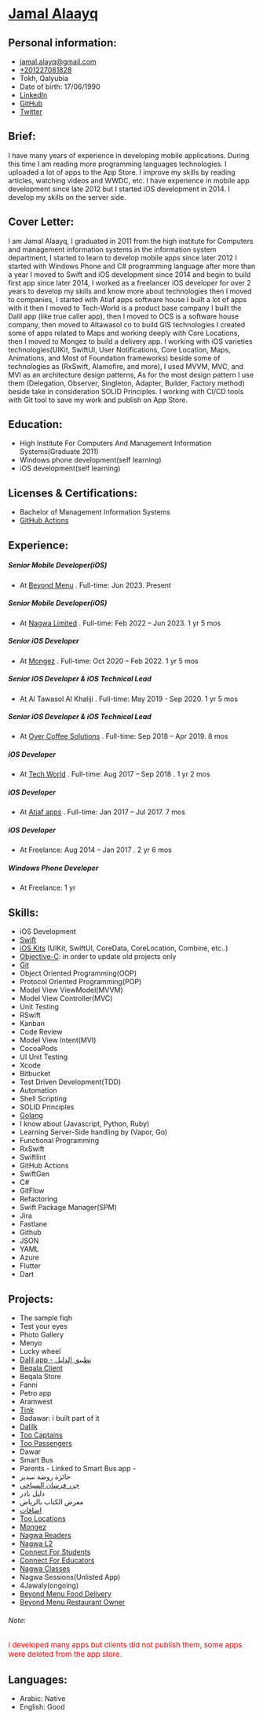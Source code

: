 # [Jamal Alaayq](https://www.facebook.com/G.A.al3yk)

## Personal information:

- [jamal.alayq@gmail.com](mailto:jamal.alayq@gmail.com)
- [+201227081828](201227081828)
- Tokh, Qalyubia
- Date of birth: 17/06/1990
- [LinkedIn](https://www.linkedin.com/in/gamalal3yk)
- [GitHub](https://github.com/jamalalayq)
- [Twitter](https://twitter.com/jamalelayeq)

## Brief:

I have many years of experience in developing mobile applications. During this time I am reading more programming languages technologies. I uploaded a lot of apps to the App Store. I improve my skills by reading articles, watching videos and WWDC, etc. I have experience in mobile app development since late 2012 but I started iOS development in 2014. I develop my skills on the server side.

## Cover Letter: 

I am Jamal Alaayq, I graduated in 2011 from the high institute for Computers and management information systems in the information system department, I started to learn to develop mobile apps since later 2012 I started with Windows Phone and C# programming language after more than a year I moved to Swift and iOS development since 2014 and begin to build first app since later 2014, I worked as a freelancer iOS developer for over 2 years to develop my skills and know more about technologies then I moved to companies, I started with Atiaf apps software house I built a lot of apps with it then I moved to Tech-World is a product base company I built the Dalil app (like true caller app), then I moved to OCS is a software house company, then moved to Altawasol co to build GIS technologies I created some of apps related to Maps and working deeply with Core Locations, then I moved to Mongez to build a delivery app.
I working with iOS varieties technologies(UIKit, SwiftUI, User Notifications, Core Location, Maps, Animations, and Most of Foundation frameworks) beside some of technologies as (RxSwift, Alamofire, and more), I used MVVM, MVC, and MVI as an architecture design patterns, As for the most design pattern I use them (Delegation, Observer, Singleton, Adapter, Builder, Factory method) beside take in consideration SOLID Principles. I working with CI/CD tools with Git tool to save my work and publish on App Store.

## Education:

- High Institute For Computers And Management Information Systems(Graduate 2011)
- Windows phone development(self learning)
- iOS development(self learning)

## Licenses & Certifications: 
- Bachelor of Management Information Systems
- [GitHub Actions](https://codedamn.com/certificate/verify/df4dd022383868cb58412ef31d096b0037f1acc8)


## Experience:

##### Senior Mobile Developer(iOS)
- At [Beyond Menu](https://www.linkedin.com/company/beyondmenu-com/) . Full-time: Jun 2023. Present

##### Senior Mobile Developer(iOS)
- At [Nagwa Limited](https://www.nagwa.com/en/about/) . Full-time: Feb 2022 – Jun 2023. 1 yr 5 mos

##### Senior iOS Developer 
- At [Mongez](https://www.linkedin.com/company/mongez-app/mycompany/) . Full-time: Oct 2020 – Feb 2022. 1 yr 5 mos

##### Senior iOS Developer & iOS Technical Lead

- At Al Tawasol Al Khaliji . Full-time: May 2019 - Sep 2020. 1 yr 5 mos

##### Senior iOS Developer & iOS Technical Lead

- At [Over Coffee Solutions](https://www.linkedin.com/company/over-coffee-solutions/) . Full-time: Sep 2018 – Apr 2019. 8 mos

##### iOS Developer

- At [Tech World](https://www.linkedin.com/company/tech-world/) . Full-time: Aug 2017 – Sep 2018 . 1 yr 2 mos

##### iOS Developer

- At [Atiaf apps](https://www.linkedin.com/company/atiafapps/) . Full-time: Jan 2017 – Jul 2017. 7 mos

##### iOS Developer

- At Freelance: Aug 2014 – Jan 2017 . 2 yr 6 mos

##### Windows Phone Developer

- At Freelance: 1 yr

## Skills:

- iOS Development
- [Swift](https://swift.org/)
- [iOS Kits](https://en.wikipedia.org/wiki/IOS) (UIKit, SwiftUI, CoreData, CoreLocation, Combine, etc..)
- [Objective-C](https://en.wikipedia.org/wiki/Objective-C): in order to update old projects only
- [Git](https://git-scm.com/)
- Object Oriented Programming(OOP)
- Protocol Oriented Programming(POP)
- Model View ViewModel(MVVM)
- Model View Controller(MVC)
- Unit Testing
- RSwift
- Kanban
- Code Review
- Model View Intent(MVI)
- CocoaPods
- UI Unit Testing
- Xcode
- Bitbucket
- Test Driven Development(TDD)
- Automation
- Shell Scripting
- SOLID Principles 
- [Golang](https://golang.org/)
- I know about (Javascript, Python, Ruby)
- Learning Server-Side handling by (Vapor, Go)
- Functional Programming
- RxSwift
- Swiftlint
- GitHub Actions
- SwiftGen
- C#
- GitFlow
- Refactoring
- Swift Package Manager(SPM)
- Jira
- Fastlane
- Github
- JSON
- YAML
- Azure
- Flutter
- Dart

## Projects:

- The sample fiqh
- Test your eyes
- Photo Gallery
- Menyo
- Lucky wheel
- [Dalil app - تطبيق الدليل](https://itunes.apple.com/us/app/id1359166689?ls=1&mt=8)
- [Beqala Client](http://itunes.apple.com/us/app/id1235062759?mt=8)
- Beqala Store
- Fanni
- Petro app
- Aramwest
- [Tink](https://itunes.apple.com/us/app/id1439013266)
- Badawar: i built part of it
- [Dalilk](https://itunes.apple.com/us/app/id1359166689)
- [Too Captains](https://apps.apple.com/us/app/id1341641442)
- [Too Passengers](https://apps.apple.com/us/app/id1341643273)
- Dawar
- Smart Bus
- Parents - Linked to Smart Bus app -
- جائزة روضة سدير
- [جزر فرسان السياحي](http://itunes.apple.com/us/app/id1212785213?mt=8)
- دليل بادر
- معرض الكتاب بالرياض
- [اضافات](https://itunes.apple.com/us/app/id1192966536?mt=8)
- [Too Locations](https://apps.apple.com/us/app/id1508881888)
- [Mongez](https://apps.apple.com/eg/app/mongez/id1453706751)
- [Nagwa Readers](https://apps.apple.com/eg/app/id1580391742)
- [Nagwa L2](https://apps.apple.com/eg/app/id1641869769)
- [Connect For Students](https://apps.apple.com/eg/app/id1517491586)
- [Connect For Educators](https://apps.apple.com/eg/app/id1517491377)
- [Nagwa Classes](https://apps.apple.com/eg/app/id6446116250)
- Nagwa Sessions(Unlisted App)
- 4Jawaly(ongoing)
- [Beyond Menu Food Delivery](https://apps.apple.com/us/app/beyond-menu-food-delivery/id760852900)
- [Beyond Menu Restaurant Owner](https://apps.apple.com/us/app/beyond-menu-restaurant-owner/id1008234762)


###### Note:

<span style="color:red; font-size:15px">I developed many apps but clients did not publish them, some apps were deleted from the app store.</span>

## Languages:

- Arabic: <span style="font-size:14px">Native</span>
- English: <span style="font-size:14px">Good</span>

